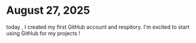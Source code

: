 # August 27, 2025
today , I created my first GitHub account and respitory. I'm excited to start using GitHub for my projects !
